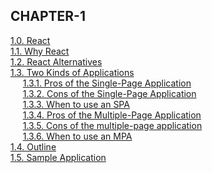 ## CHAPTER-1
   [1.0. React](CHAPTER-1.md#1.0.React)    
   [1.1. Why React](CHAPTER-1.md#11why-react)    
   [1.2. React Alternatives](CHAPTER-1.md#12React-Alternatives)  
   [1.3. Two Kinds of Applications](CHAPTER-1.md#13Two-Kinds-of-Applications)  
   &nbsp;&nbsp;&nbsp;&nbsp;&nbsp;[1.3.1. Pros of the Single-Page Application](CHAPTER-1.md#131pros-of-the-single-page-application)</pre>  
   &nbsp;&nbsp;&nbsp;&nbsp;&nbsp;[1.3.2. Cons of the Single-Page Application](CHAPTER-1.md#132cons-of-the-single-page-application)</pre>  
   &nbsp;&nbsp;&nbsp;&nbsp;&nbsp;[1.3.3. When to use an SPA](CHAPTER-1.md#133when-to-use-an-spa)</pre>  
   &nbsp;&nbsp;&nbsp;&nbsp;&nbsp;[1.3.4. Pros of the Multiple-Page Application](CHAPTER-1.md#134pros-of-the-multiple-page-application)</pre>  
   &nbsp;&nbsp;&nbsp;&nbsp;&nbsp;[1.3.5. Cons of the multiple-page application](CHAPTER-1.md#131pros-of-the-single-page-application)</pre>  
   &nbsp;&nbsp;&nbsp;&nbsp;&nbsp;[1.3.6. When to use an MPA](CHAPTER-1.md#136when-to-use-an-mpa)</pre>   
   [1.4. Outline](CHAPTER-1.md#14outline)   
   [1.5. Sample Application](CHAPTER-1.md#15sample-application)   
    


